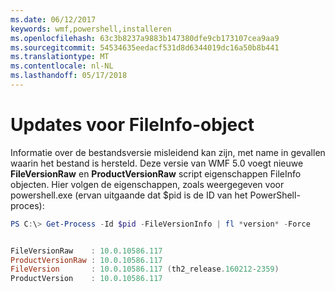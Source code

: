 ```yaml
---
ms.date: 06/12/2017
keywords: wmf,powershell,installeren
ms.openlocfilehash: 63c3b8237a9883b147380dfe9cb173107cea9aa9
ms.sourcegitcommit: 54534635eedacf531d8d6344019dc16a50b8b441
ms.translationtype: MT
ms.contentlocale: nl-NL
ms.lasthandoff: 05/17/2018
---
```

# <a name="updates-to-fileinfo-object"></a>Updates voor FileInfo-object
Informatie over de bestandsversie misleidend kan zijn, met name in gevallen waarin het bestand is hersteld. Deze versie van WMF 5.0 voegt nieuwe **FileVersionRaw** en **ProductVersionRaw** script eigenschappen FileInfo objecten. Hier volgen de eigenschappen, zoals weergegeven voor powershell.exe (ervan uitgaande dat $pid is de ID van het PowerShell-proces):

```powershell
PS C:\> Get-Process -Id $pid -FileVersionInfo | fl *version* -Force


FileVersionRaw    : 10.0.10586.117
ProductVersionRaw : 10.0.10586.117
FileVersion       : 10.0.10586.117 (th2_release.160212-2359)
ProductVersion    : 10.0.10586.117
